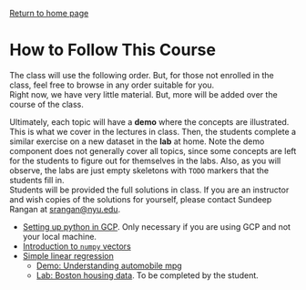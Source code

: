 [Return to home page](readme.md) 

# How to Follow This Course

The class will use the following order.  But, for those not enrolled in 
the class, feel free to browse in any order suitable for you.  
Right now, we have very little material.  But, more will be added over the course of the class.

Ultimately, each topic will have a **demo** where the concepts are illustrated.
This is what we cover in the lectures in class.  Then, the students complete a similar
exercise on a new dataset in the **lab** at home.  Note the demo component does not 
generally cover
all topics, since some concepts are left for the students to figure out 
for themselves in the labs.  Also, as you will observe, the labs are 
just empty skeletons with `TODO` markers that the students fill in.  
Students will be provided the full solutions in class.  If you are an instructor
and wish copies of the solutions for yourself, please contact Sundeep Rangan at <srangan@nyu.edu>.

* [Setting up python in GCP](./GCP/readme.md).  Only necessary if you are using 
GCP and not your local machine.
* [Introduction to `numpy` vectors](./Basics/intro_vectors.ipynb)
* [Simple linear regression](./simp_lin_reg/readme.md)
    * [Demo:  Understanding automobile mpg](./simp_lin_reg/auto_mpg.ipynb)
    * [Lab: Boston housing data](./simp_lin_reg/lab_housing_partial.ipynb). To be 
      completed by the student.



